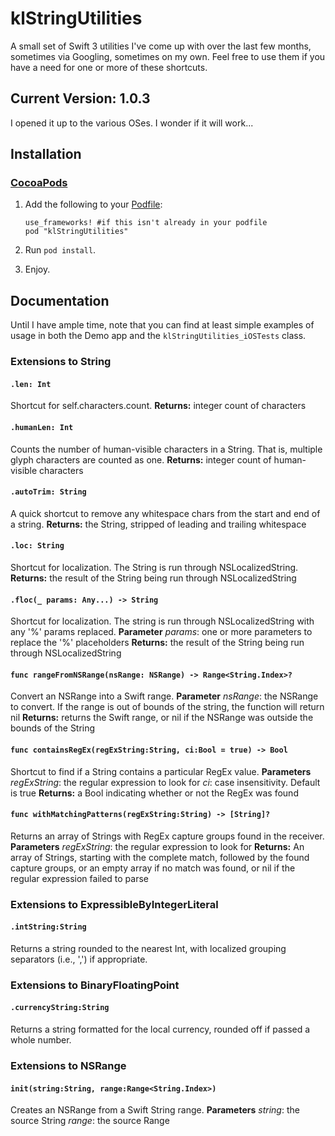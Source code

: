 klStringUtilities
=================

A small set of Swift 3 utilities I've come up with over the last few months, sometimes via Googling, sometimes on my own. Feel free to use them if you have a need for one or more of these shortcuts.

## Current Version: 1.0.3
I opened it up to the various OSes. I wonder if it will work...

## Installation
### [CocoaPods](http://cocoapods.org/)

1. Add the following to your [Podfile](http://guides.cocoapods.org/using/the-podfile.html):

    ```
    use_frameworks! #if this isn't already in your podfile
    pod "klStringUtilities"
    ```
2. Run `pod install`.
3. Enjoy.

## Documentation
Until I have ample time, note that you can find at least simple examples of usage in both the Demo app and the `klStringUtilities_iOSTests` class.
### Extensions to String
#### `.len: Int`
Shortcut for self.characters.count.
**Returns:** integer count of characters
#### `.humanLen: Int`
Counts the number of human-visible characters in a String. That is, multiple glyph characters are counted as one.
**Returns:** integer count of human-visible characters
#### `.autoTrim: String`
A quick shortcut to remove any whitespace chars from the start and end of a string.
**Returns:** the String, stripped of leading and trailing whitespace
#### `.loc: String`
Shortcut for localization. The String is run through NSLocalizedString.
**Returns:** the result of the String being run through NSLocalizedString
#### `.floc(_ params: Any...) -> String`
Shortcut for localization. The string is run through NSLocalizedString with any '%' params replaced.
**Parameter** *params*: one or more parameters to replace the '%' placeholders
**Returns:** the result of the String being run through NSLocalizedString
#### `func rangeFromNSRange(nsRange: NSRange) -> Range<String.Index>?`
Convert an NSRange into a Swift range.
**Parameter** *nsRange*: the NSRange to convert. If the range is out of bounds of the string, the function will return nil
**Returns:** returns the Swift range, or nil if the NSRange was outside the bounds of the String
#### `func containsRegEx(regExString:String, ci:Bool = true) -> Bool`
Shortcut to find if a String contains a particular RegEx value.
**Parameters** 
*regExString*: the regular expression to look for
*ci*: case insensitivity. Default is true
**Returns:** a Bool indicating whether or not the RegEx was found
#### `func withMatchingPatterns(regExString:String) -> [String]?`
Returns an array of Strings with RegEx capture groups found in the receiver.
**Parameters** *regExString*: the regular expression to look for
**Returns:** An array of Strings, starting with the complete match, followed by the found capture groups, or an empty array if no match was found, or nil if the regular expression failed to parse
### Extensions to ExpressibleByIntegerLiteral
#### `.intString:String`
Returns a string rounded to the nearest Int, with localized grouping separators (i.e., ',') if appropriate.
### Extensions to BinaryFloatingPoint
#### `.currencyString:String`
Returns a string formatted for the local currency, rounded off if passed a whole number.
### Extensions to NSRange
#### `init(string:String, range:Range<String.Index>)`
Creates an NSRange from a Swift String range.
**Parameters** 
*string*: the source String
*range*: the source Range


